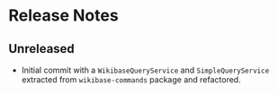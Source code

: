 # Release Notes

## Unreleased

- Initial commit with a `WikibaseQueryService` and `SimpleQueryService` extracted from `wikibase-commands` package and refactored.